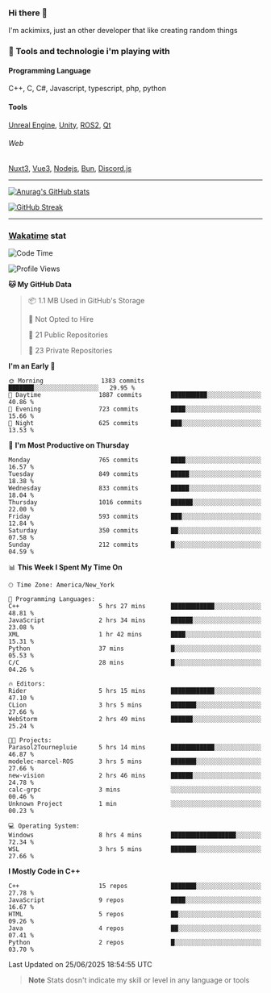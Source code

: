 ### Hi there 👋

I'm ackimixs, just an other developer that like creating random things

### 🧰 Tools and technologie i'm playing with

#### Programming Language
C++, C, C#, Javascript, typescript, php, python

#### Tools
[Unreal Engine](https://www.unrealengine.com), [Unity](https://unity.com/), [ROS2](https://ros.org/), [Qt](https://www.qt.io/)

###### Web
[Nuxt3](https://nuxt.com/), [Vue3](https://vuejs.org/), [Nodejs](https://nodejs.org), [Bun](https://bun.sh/), [Discord.js](https://discord.js.org/)

---

[![Anurag's GitHub stats](https://github-readme-stats.vercel.app/api?username=ackimixs&show_icons=true&theme=github_dark&count_private=true)](https://github.com/anuraghazra/github-readme-stats)

[![GitHub Streak](https://github-readme-streak-stats.herokuapp.com?user=Ackimixs&theme=github-dark-blue&date_format=j%20M%5B%20Y%5D&mode=weekly)](https://git.io/streak-stats)

---
 
 ### [Wakatime](https://wakatime.com/) stat

<!--START_SECTION:waka-->
![Code Time](http://img.shields.io/badge/Code%20Time-1%2C715%20hrs%2044%20mins-blue)

![Profile Views](http://img.shields.io/badge/Profile%20Views-0-blue)

**🐱 My GitHub Data** 

> 📦 1.1 MB Used in GitHub's Storage 
 > 
> 🚫 Not Opted to Hire
 > 
> 📜 21 Public Repositories 
 > 
> 🔑 23 Private Repositories 
 > 
**I'm an Early 🐤** 

```text
🌞 Morning                1383 commits        ███████░░░░░░░░░░░░░░░░░░   29.95 % 
🌆 Daytime                1887 commits        ██████████░░░░░░░░░░░░░░░   40.86 % 
🌃 Evening                723 commits         ████░░░░░░░░░░░░░░░░░░░░░   15.66 % 
🌙 Night                  625 commits         ███░░░░░░░░░░░░░░░░░░░░░░   13.53 % 
```
📅 **I'm Most Productive on Thursday** 

```text
Monday                   765 commits         ████░░░░░░░░░░░░░░░░░░░░░   16.57 % 
Tuesday                  849 commits         █████░░░░░░░░░░░░░░░░░░░░   18.38 % 
Wednesday                833 commits         █████░░░░░░░░░░░░░░░░░░░░   18.04 % 
Thursday                 1016 commits        ██████░░░░░░░░░░░░░░░░░░░   22.00 % 
Friday                   593 commits         ███░░░░░░░░░░░░░░░░░░░░░░   12.84 % 
Saturday                 350 commits         ██░░░░░░░░░░░░░░░░░░░░░░░   07.58 % 
Sunday                   212 commits         █░░░░░░░░░░░░░░░░░░░░░░░░   04.59 % 
```


📊 **This Week I Spent My Time On** 

```text
🕑︎ Time Zone: America/New_York

💬 Programming Languages: 
C++                      5 hrs 27 mins       ████████████░░░░░░░░░░░░░   48.81 % 
JavaScript               2 hrs 34 mins       ██████░░░░░░░░░░░░░░░░░░░   23.08 % 
XML                      1 hr 42 mins        ████░░░░░░░░░░░░░░░░░░░░░   15.31 % 
Python                   37 mins             █░░░░░░░░░░░░░░░░░░░░░░░░   05.53 % 
C/C                      28 mins             █░░░░░░░░░░░░░░░░░░░░░░░░   04.26 % 

🔥 Editors: 
Rider                    5 hrs 15 mins       ████████████░░░░░░░░░░░░░   47.10 % 
CLion                    3 hrs 5 mins        ███████░░░░░░░░░░░░░░░░░░   27.66 % 
WebStorm                 2 hrs 49 mins       ██████░░░░░░░░░░░░░░░░░░░   25.24 % 

🐱‍💻 Projects: 
Parasol2Tournepluie      5 hrs 14 mins       ████████████░░░░░░░░░░░░░   46.87 % 
modelec-marcel-ROS       3 hrs 5 mins        ███████░░░░░░░░░░░░░░░░░░   27.66 % 
new-vision               2 hrs 46 mins       ██████░░░░░░░░░░░░░░░░░░░   24.78 % 
calc-grpc                3 mins              ░░░░░░░░░░░░░░░░░░░░░░░░░   00.46 % 
Unknown Project          1 min               ░░░░░░░░░░░░░░░░░░░░░░░░░   00.23 % 

💻 Operating System: 
Windows                  8 hrs 4 mins        ██████████████████░░░░░░░   72.34 % 
WSL                      3 hrs 5 mins        ███████░░░░░░░░░░░░░░░░░░   27.66 % 
```

**I Mostly Code in C++** 

```text
C++                      15 repos            ███████░░░░░░░░░░░░░░░░░░   27.78 % 
JavaScript               9 repos             ████░░░░░░░░░░░░░░░░░░░░░   16.67 % 
HTML                     5 repos             ██░░░░░░░░░░░░░░░░░░░░░░░   09.26 % 
Java                     4 repos             ██░░░░░░░░░░░░░░░░░░░░░░░   07.41 % 
Python                   2 repos             █░░░░░░░░░░░░░░░░░░░░░░░░   03.70 % 
```




 Last Updated on 25/06/2025 18:54:55 UTC
<!--END_SECTION:waka-->

> **Note**
> Stats dosn't indicate my skill or level in any language or tools
